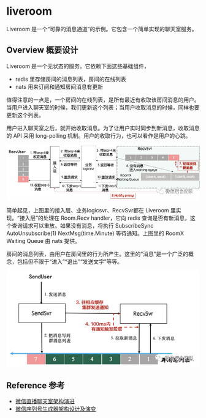 # liveroom

Liveroom 是一个“可靠的消息通道”的示例。它包含一个简单实现的聊天室服务。

## Overview 概要设计

Liveroom 是一个无状态的服务。它依赖下面这些基础组件，

* redis 里存储房间的消息列表，房间的在线列表
* nats 用来订阅和通知房间消息有更新

值得注意的一点是，一个房间的在线列表，是所有最近有收取该房间消息的用户。当用户进入聊天室的时候，我们更新这个列表；当用户收取消息的时候，同样也要更新这个列表。

用户进入聊天室之后，就开始收取消息。为了让用户实时同步到新消息，收取消息的 API 采用 long-polling 机制。用户的收取行为，也可以看作是用户的心跳。

![RecvUser long polling](images/longpolling.png)

简单起见，上图里的接入层、业务logicsvr、RecvSvr都在 Liveroom 里实现。“接入层”的处理在 Room.Recv handler，它向 redis 查询是否有新消息，这个查询请求可以重放。如果没有消息，将执行 SubscribeSync AutoUnsubscribe(1) NextMsg(time.Minute) 等待通知。上图里的 RoomX Waiting Queue 由 nats 提供。

房间的消息列表，由用户在房间里的行为所产生。这里的“消息”是一个广泛的概念，包括但不限于“进入”“退出”“发送文字”等等。

![SendUser](images/send.png)



## Reference 参考

* [微信直播聊天室架构演进](https://mp.weixin.qq.com/s/poZo0uHl88n9TadBKUzFVA)
* [微信序列号生成器架构设计及演变](https://mp.weixin.qq.com/s/JqIJupVKUNuQYIDDxRtfqA)

